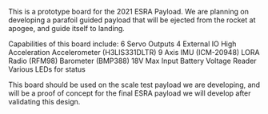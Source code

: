 This is a prototype board for the 2021 ESRA Payload. We are planning on developing a parafoil guided payload that will be ejected from the rocket at apogee, and guide itself to landing. 

Capabilities of this board include: 
  6 Servo Outputs
  4 External IO 
  High Acceleration Accelerometer (H3LIS331DLTR)
  9 Axis IMU (ICM-20948) 
  LORA Radio (RFM98) 
  Barometer (BMP388) 
  18V Max Input
  Battery Voltage Reader
  Various LEDs for status 
  
  
This board should be used on the scale test payload we are developing, and will be a proof of concept for the final ESRA payload we will develop after validating this design. 
